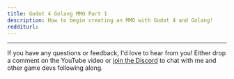 ```yaml
---
title: Godot 4 Golang MMO Part 1
description: How to begin creating an MMO with Godot 4 and Golang!
redditurl: 
---
```




---

If you have any questions or feedback, I'd love to hear from you! Either drop a comment on the YouTube video or [join the Discord](https://discord.gg/tzUpXtTPRd) to chat with me and other game devs following along.
